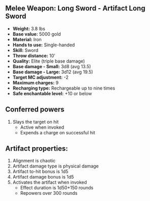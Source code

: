 ## Melee Weapon: Long Sword - Artifact Long Sword

- **Weight:** 3.8 lbs
- **Base value:** 5000 gold
- **Material:** Iron
- **Hands to use:** Single-handed
- **Skill:** Sword
- **Throw distance:** 10'
- **Quality:** Elite (triple base damage)
- **Base damage - Small:** 3d8 (avg 13.5)
- **Base damage - Large:** 3d12 (avg 19.5)
- **Target MC adjustment:** -2
- **Maximum charges:** 9
- **Recharging type:** Rechargeable up to nine times
- **Safe enchantable level:** +10 or below

## Conferred powers
1. Slays the target on hit
    * Active when invoked
    * Expends a charge on successful hit

## Artifact properties:
1. Alignment is chaotic
2. Artifact damage type is physical damage
3. Artifact to-hit bonus is 1d5
4. Artifact damage bonus is 1d5
5. Activates the artifact when invoked
    * Effect duration is 1d50+150 rounds
    * Repowers over 300 rounds

